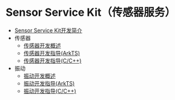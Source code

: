 # Sensor Service Kit（传感器服务）<!--Designernsor-service-kit-->

- [Sensor Service Kit开发简介](sensorservice-kit-intro.md)
- 传感器<!--Designernsor-->
  - [传感器开发概述](sensor-overview.md)
  - [传感器开发指导(ArkTS)](sensor-guidelines.md)
  - [传感器开发指导(C/C++)](sensor-guidelines-capi.md)
- 振动<!--vibrator-->
  - [振动开发概述](vibrator-overview.md)
  - [振动开发指导(ArkTS)](vibrator-guidelines.md)
  - [振动开发指导(C/C++)](vibrator-guidelines-capi.md)